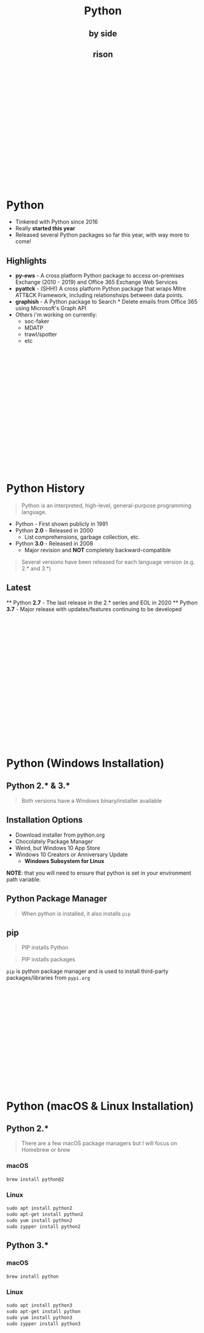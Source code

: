 
<br>
<br>
<br>
<br>
<br>
<br>
<br>
<br>
<br>
<br>
<br>
<br>
<br>
<br>
<br>
<br>
<br>
<br>

<center><h1>Python</h1></center>

<center><h2>by side</h2></center>

<center><h2>rison</h2></center>
</center>

<br>
<br>
<br>
<br>
<br>
<br>
<br>
<br>
<br>
<br>
<br>
<br>
<br>
<br>
<br>
<br>
<br>
<br>

# Python

* Tinkered with Python since 2016
* Really **started this year**
* Released several Python packages so far this year, with way more to come!

## Highlights

* **py-ews** - A cross platform Python package to access on-premises Exchange (2010 - 2019) and Office 365 Exchange Web Services
* **pyattck** - (SHH!) A cross platform Python package that wraps Mitre ATT&CK Framework, including relationshsips between data points.
* **graphish** - A Python package to Search * Delete emails from Office 365 using Microsoft's Graph API
* Others i'm working on currently:
  * soc-faker
  * MDATP
  * trawl/spotter
  * etc
<br>
<br>
<br>
<br>
<br>
<br>
<br>
<br>
<br>
<br>
<br>
<br>
<br>
<br>
<br>
<br>
<br>
<br>

# Python History

> Python is an interpreted, high-level, general-purpose programming language.

* Python - First shown publicly in 1991
* Python **2.0** - Released in 2000
  * List comprehensions, garbage collection, etc.
* Python **3.0** - Released in 2008
  * Major revision and **NOT** completely backward-compatible

> Several versions have been released for each language version (e.g. 2.* and 3.*)

## Latest

** Python **2.7** - The last release in the 2.* series and EOL in 2020
** Python **3.7** - Major release with updates/features continuing to be developed

<br>
<br>
<br>
<br>
<br>
<br>
<br>
<br>
<br>
<br>
<br>
<br>
<br>
<br>
<br>
<br>
<br>
<br>
<br>

# Python (Windows Installation)

## Python 2.* & 3.*

> Both versions have a Windows binary/installer available

## Installation Options

* Download installer from python.org
* Chocolately Package Manager
* Weird, but Windows 10 App Store
* Windows 10 Creators or Anniversary Update
  * **Windows Subsystem for Linux**

**NOTE**: that you will need to ensure that python is set in your environment path variable.

## Python Package Manager

> When python is installed, it also installs `pip` 

## pip

> PIP installs Python

> PIP installs packages

`pip` is python package manager and is used to install third-party packages/libraries from `pypi.org`

<br>
<br>
<br>
<br>
<br>
<br>
<br>
<br>
<br>
<br>
<br>
<br>
<br>
<br>
<br>

# Python (macOS & Linux Installation)

## Python 2.*

> There are a few macOS package managers but I will focus on Homebrew or brew

### macOS

    brew install python@2

### Linux

    sudo apt install python2
    sudo apt-get install python2
    sudo yum install python2
    sudo zypper install python2

## Python 3.*

### macOS

    brew install python

### Linux

    sudo apt install python3
    sudo apt-get install python
    sudo yum install python3
    sudo zypper install python3
<br>
<br>
<br>
<br>
<br>
<br>
<br>
<br>
<br>
<br>
<br>
<br>
<br>
<br>
<br>

# Python (Windows)

> Python can be accessed via the `Start Menu` 

![](data/start-menu-python.png)

> Or you can access it via it's own IDLE shell

## Accessing Python from cmd or PowerShell console

### Checking Versions
![](data/python-version-windows.gif)

### Accessing Python shell

![](data/python-shell-windows.gif)
<br>
<br>
<br>
<br>
<br>
<br>
<br>
<br>
<br>
<br>
<br>
<br>
<br>
<br>
<br>

# Python (macOS)

> You can access python from any terminal/shell installed on your macOS

## Checking version installed

![](data/python-versions.gif)

## Accessing the shell itself
![](data/using-macos.gif)
<br>
<br>
<br>
<br>
<br>
<br>
<br>
<br>
<br>
<br>
<br>
<br>
<br>
<br>
<br>

# Python Terms

## Package
    A package is one or more python modules/scripts

## Module
    A module is a file ending in .py

## Classes
    Python has had classes since pretty much the beginning

## Methods
    Python uses Methods instead of Function but they are the same thing

## Imports
    To utilize both built-in or third-party libraries & packages you will import them into your modules
<br>
<br>
<br>
<br>
<br>
<br>
<br>
<br>
<br>
<br>
<br>
<br>
<br>
<br>
<br>

# Python Syntax

## **Everything** is an object (even text)!
- Objects (for simplicity) have both properties and methods

## Built-In libraries and packages/modules should be named without any spaces, dashes, special characters

    # Python has guidelines called PEP (Python Enhancement Proposal)
    
    PEP 8 - Style Guide for Python Code

> ### Example
    thisismyawesomepythonscript.py


## Tabs/Spaces
    Python requires that indentation is 4 spaces
<br>
<br>
<br>
<br>
<br>
<br>
<br>
<br>
<br>
<br>
<br>
<br>
<br>
<br>
<br>

# Python Help

    Lots of documentation from Python team

## Getting help from an imported package/library

![](data/get-help-python.gif)


## Searching

Adding `python` to any google search will result in better results

## Resources I use

+ ### Google
+ ### Python's Documentation
+ ### Stackoverflow
+ ### Blogs
<br>
<br>
<br>
<br>
<br>
<br>
<br>
<br>
<br>
<br>
<br>
<br>
<br>
<br>
<br>

# Running Scripts

## myip.py

    import requests

    response = requests.get('https://api.myip.com)

    print(response.content)

## Running myip.py

    python ./myip.py

## Returns

    {"ip":"173.26.223.222","country":"United States","cc":"US"}
<br>
<br>
<br>
<br>
<br>
<br>
<br>
<br>
<br>
<br>
<br>
<br>
<br>
<br>
<br>

# Alternate Ways of Running Python

## Running Scripts with Arguments

    > python somescript.py arg1 arg2 arg3
    
## Running Commands Directly

    > python -c "import requests; response = requests.get('https://api.myip.com); print(response.content)"

<br>
<br>
<br>
<br>
<br>
<br>
<br>
<br>
<br>
<br>
<br>
<br>
<br>
<br>
<br>
<br>
<br>
<br>
<br>
<br>
<br>
<br>
<br>
<br>

# Python Variables

> Variables are assigned to the left of an operator

    example_var = 'My Example Value'

### Conventions

> _**NOTE**_: These styles are recommendations based on **PEP** & community best practices

> Use _**descriptive**_ variable naming at all times!

    time_to_change_air_filter = datetime.now()

## **lower_case**

> Use _**lower_case**_ variable naming for all public facing code

 - Method Parameters
 - Class Parameters

## **_lower_case**

> Use a leading _ (underscore) in variable names for internal variables

## **UPPER_CASE_VARIABLES**

> Constants should use ALL_CAPS_SEPARATED_BY_UNDERSCORES

## **_ \__UPPER_CASE_VARIABLES__ _**

> Dunder (double underscore) variables are used to signify global variables but within a python module/script only

<br>
<br>
<br>
<br>
<br>
<br>
<br>
<br>
<br>
<br>
<br>
<br>
<br>
<br>
<br>

# Using Variables in Python

## Variables can dynamically change
    string_var = '1'  # actual string variable
    string_var =  1   # now an integer variable

## Variables are automatically created on first use
    num_var = 1

## Variables can contain multi-line strings
    block_var = '''
    Here's some text

    And here is some text
    ''

## Casting Variables
    num_var = '1'  # String variable
    int(num_var)   # Integer variable
<br>
<br>
<br>
<br>
<br>
<br>
<br>
<br>
<br>
<br>
<br>
<br>
<br>
<br>
<br>

# Python Strings, Quotes, & Formatting

## Single Quotes Usage
```python
some_var = 'This is a literal string'

AssertionError(some_var)  # Produces an error
print(some_var)           # prints
```
## Double Quotes Usage
> Use double quotes when part of the string has single quotes or just a general **preference**
### String Replacement
```python
my_name = 'Josh Rickard'
my_twitter = '@MSAdministrator'
my_message = 'My name is %s!' % my_name

my_message = 'My name is %s and you can find me at %s' % (my_name, my_twitter)
```
```output
My name is Josh Rickard!
My name is Josh Rickard and you can find me at @MSAdministrator
```
## Formatting Strings
```python
my_message = 'My name is {name}!'.format(my_name)
```
```output
My name is Josh Rickard!
```
<br>
<br>
<br>
<br>
<br>
<br>
<br>
<br>
<br>
<br>
<br>
<br>
<br>
<br>
<br>

# Python If statement

> An IF statement assists with logic control in scripts, methods, and classes.

```python
value = 'MSAdministrator'

if value is 'MSAdministrator':          # Notice the : ?
    print("The value is %s" % value)    # 4 spaces from the start of the if statement
```
```
The value is MSAdministrator
```
## If Else
```python
value = 'MSAdministrator'

if value is 'Josh':
    print("The value is %s" % value)
else:
    print("The value is %s" % value)
    # The pythonic way is to not do this
```
```output
The value is MSAdministrator
```
<br>
<br>
<br>
<br>
<br>
<br>
<br>
<br>
<br>
<br>
<br>
<br>
<br>
<br>
<br>

# Python If statement

## IF ELIF ELSE
```python
value = 'MSAdministrator'

if value == 'Josh':
    print("The value == %s" % value)
elif 'Admin' in value:
    print("The value contains Admin")
else:
    print("The value is %s" % value)
```
```output
The value contains Admin
```

## Other

```python
value = 'Josh'

if value not 'MSAdministrator':
    print('The value is NOT MSAdministrator')
elif 'Admin' in value:
    print('The value contains Admin')
else:
    print("The value is %s" % value)
```
```output
The value is NOT MSAdministrator
```
<br>
<br>
<br>
<br>
<br>
<br>
<br>
<br>
<br>
<br>
<br>
<br>
<br>
<br>
<br>

# Python Comparison Operators
> Comparison operators let you specify conditions for comparing values and finding values that match specified patterns.

| Operator | Description    | Example |
|------|--------------|-------------|
|in|Evaluates to true if it finds a variable in the specified sequence and false otherwise.|x in y, here in results in a 1 if x is a member of sequence y.|
|not in|Evaluates to true if it does not finds a variable in the specified sequence and false otherwise.|x not in y, here not in results in a 1 if x is not a member of sequence y.|
|is|Evaluates to true if the variables on either side of the operator point to the same object and false otherwise.|x is y, here is results in 1 if id(x) equals id(y).|
|is not|Evaluates to false if the variables on either side of the operator point to the same object and true otherwise.|x is not y, here is not results in 1 if id(x) is not equal to id(y).|
|==|If the values of two operands are equal, then the condition becomes true.|(a == b) is not true.|
|!=|If values of two operands are not equal, then condition becomes true.|(a != b) is true.|
|<>|If values of two operands are not equal, then condition becomes true.	|(a <> b) is true. This is similar to != operator.|
|>|If the value of left operand is greater than the value of right operand, then condition becomes true.|(a > b) is not true.|
|<|If the value of left operand is less than the value of right operand, then condition becomes true.|(a < b) is true.|
|>=|If the value of left operand is greater than or equal to the value of right operand, then condition becomes true.|(a >= b) is not true.|
|<=|If the value of left operand is less than or equal to the value of right operand, then condition becomes true.|(a <= b) is true|
<br>
<br>
<br>
<br>
<br>
<br>
<br>
<br>
<br>
<br>
<br>
<br>
<br>
<br>
<br>

# Python Lists
```python
my_list = [] # Empty list

my_list = ['Josh','Rickard','@MSAdministrator']
my_list
```
```output
Josh
Rickard
@MSAdministrator
```
> ### Indexes of Lists start at **0**

```python
"Find %s on Twitter %s" % (my_list[0], my_list[2])
```
```output
Find Josh on Twitter @MSAdministrator
```
## Accessing Array Elements
```powershell
array = [22,5,10,8,12,9,80]
array[0] # 22
array[-1] # 80
```
## Appending
```python
my_list = []
for item in ('Josh', 'Rickard', 'MSAdministrator'):
    my_list.append(item)
```
<br>
<br>
<br>
<br>
<br>
<br>
<br>
<br>
<br>
<br>
<br>
<br>
<br>
<br>
<br>

# Python Dictionary's
>  Dictionary's are a compact data structure that stores one or more key/value pairs
## Associative Array's

```
{ <name> = <value>, <name> = {<name> = <value>}, ...}
```

```python
my_dict = {}     # Empty dictionary

# They don't have to be empty
my_dict = {
    'Number':1,
    'Shape':'Square',
    'Color':'Blue'
}

print(my_dict)
```
```output
{'Color': 'Blue', 'Shape': 'Square', 'Number': 1}
```
## Accessing Dictionary Values
```python
my_dict['Color']
```
```output
Blue
```
<br>
<br>
<br>
<br>
<br>
<br>
<br>
<br>
<br>
<br>
<br>
<br>
<br>
<br>
<br>

# Python Dictionary's Continued

## Get a count of key/value pairs
```python
len(my_dict)      # 3
```
## Access a value by referencing the key name
```python
my_dict['Shape']    # Square
```
## Adding to a dictionary
```python
my_dict.update({
    'Time': 'Now'
})

a = 'Time'
my_dict.update(a='Now')
```
<br>
<br>
<br>
<br>
<br>
<br>
<br>
<br>
<br>
<br>
<br>
<br>
<br>
<br>
<br>

# Python For(each) Loops
```
for <item> in <collection>:
    <statement list>
```
## Example

```python
import psutil

for proc in psutil.process_iter(attrs=['pid', 'name', 'username', 'memory_percent', 'status']):
    print(proc.info)
    input('')
```
```output
{'pid': 0, 'status': 'running', 'name': 'kernel_task', 'username': 'root', 'memory_percent': None}

{'pid': 1, 'status': 'running', 'name': 'launchd', 'username': 'root', 'memory_percent': None}

{'pid': 40, 'status': 'running', 'name': 'syslogd', 'username': 'root', 'memory_percent': None}

{'pid': 41, 'status': 'running', 'name': 'UserEventAgent', 'username': 'root', 'memory_percent': None}

{'pid': 44, 'status': 'running', 'name': 'uninstalld', 'username': 'root', 'memory_percent': None}

{'pid': 45, 'status': 'running', 'name': 'kextd', 'username': 'root', 'memory_percent': None}
```
<br>
<br>
<br>
<br>
<br>
<br>
<br>
<br>
<br>
<br>
<br>
<br>
<br>
<br>
<br>

# Python For Loop (alternative)

> ## There really is not a for (indexed) loop in Python

## Example

```python
presidents = ["Washington", "Adams", "Jefferson", "Madison", "Monroe", "Adams", "Jackson"]
for i in range(len(presidents)):
    print("President {}: {}".format(i + 1, presidents[i]))

colors = ["red", "green", "blue", "purple"]
i = 0
while i < len(colors):
    print(colors[i])
    i += 1
```
<br>
<br>
<br>
<br>
<br>
<br>
<br>
<br>
<br>
<br>
<br>
<br>
<br>
<br>
<br>
<br>
<br>
<br>
<br>
<br>
<br>
<br>

# Python Script
> All scripts run from top to bottom

## Mitre ATT&CK Example

```python
import requests

return_list = []

url = 'https://raw.githubusercontent.com/mitre/cti/master/enterprise-attack/enterprise-attack.json'

resp = requests.get(url)
attck = resp.json()

for item in attck['objects']:
    if 'attack-pattern' in item['type']:
        phases = []
        requirements = []
        platforms = []
        for phase in item['kill_chain_phases']:
            phases.append(phase['phase_name'])
        if 'x_mitre_system_requirements' in item:
            for requirement in item['x_mitre_system_requirements']:
                requirements.append(requirement)
        for platform in item['x_mitre_platforms']:
            platforms.append(platform)

        return_list.append({
            'Technique': item['name'],
            'Tactic': phases,
            'Requirements': requirements,
            'Detection': None if 'x_mitre_detection' not in item else item['x_mitre_detection'],
            'Platforms': platforms
        })

print(return_list)
```
```output
[{'Detection': u'While users may customize their <code>~/.bashrc</code> and <code>~/.bash_profile</code> files , there are only certain types of commands that typically appear in these files. Monitor for abnormal commands such as execution of unknown programs, opening network sockets, or reaching out across the network when user profiles are loaded during the login process.',
  'Platforms': [u'Linux', u'macOS'],
  'Requirements': [],
  'Tactic': [u'persistence'],
  'Technique': u'.bash_profile and .bashrc'},
 {'Detection': u'If an adversary is using a standard command-line shell, analysts can detect token manipulation by auditing command-line activity. Specifically, analysts should look for use of the <code>runas</code> command. Detailed command-line logging is not enabled by default in Windows. (Citation: Microsoft Command-line Logging)\n\nIf an adversary is using a payload that calls the Windows token APIs directly, analysts can detect token manipulation only through careful analysis of user network activity, examination of running processes, and correlation with other endpoint and network behavior. \n\nThere are many Windows API calls a payload can take advantage of to manipulate access tokens (e.g., <code>LogonUser</code> (Citation: Microsoft LogonUser), <code>DuplicateTokenEx</code> (Citation: Microsoft DuplicateTokenEx), and <code>ImpersonateLoggedOnUser</code> (Citation: Microsoft ImpersonateLoggedOnUser)). Please see the referenced Windows API pages for more information.\n\nQuery systems for process and thread token information and look for inconsistencies such as user owns processes impersonating the local SYSTEM account. (Citation: BlackHat Atkinson Winchester Token Manipulation)',
  'Platforms': [u'Windows'],
  'Requirements': [],
  'Tactic': [u'defense-evasion', u'privilege-escalation'],
  'Technique': u'Access Token Manipulation'},
 {'Detection': u'Changes to accessibility utility binaries or binary paths that do not correlate with known software, patch cycles, etc., are suspicious. Command line invocation of tools capable of modifying the Registry for associated keys are also suspicious. Utility arguments and the binaries themselves should be monitored for changes. Monitor Registry keys within <code>HKEY_LOCAL_MACHINE\\SOFTWARE\\Microsoft\\Windows NT\\CurrentVersion\\Image File Execution Options</code>.',
  'Platforms': [u'Windows'],
  'Requirements': [],
  'Tactic': [u'persistence', u'privilege-escalation'],
  'Technique': u'Accessibility Features'},
```
<br>
<br>
<br>
<br>
<br>
<br>
<br>
<br>
<br>
<br>
<br>
<br>
<br>
<br>
<br>

# Python Methods

```python
import requests

__URL__ = 'https://raw.githubusercontent.com/mitre/cti/master/enterprise-attack/enterprise-attack.json'

def get_techniques(tactic):
    return_list = []
    resp = requests.get(__URL__)
    attck = resp.json()

    for item in attck['objects']:
        if 'attack-pattern' in item['type']:
            phases = []
            for phase in item['kill_chain_phases']:
                if tactic in phase['phase_name']:
                    phases.append(phase['phase_name'])
                
                    requirements = []
                    platforms = []
                    if 'x_mitre_system_requirements' in item:
                        for requirement in item['x_mitre_system_requirements']:
                            requirements.append(requirement)
                    for platform in item['x_mitre_platforms']:
                        platforms.append(platform)

                    return_list.append({
                        'Technique': item['name'],
                        'Tactic': phases,
                        'Requirements': requirements,
                        'Detection': None if 'x_mitre_detection' not in item else item['x_mitre_detection'],
                        'Platforms': platforms
                    })

    return return_list

print(get_techniques('privilege-escalation'))
```
## Calling our Function

```python
get_techniques('privilege-escalation')
```
<br>
<br>
<br>
<br>
<br>
<br>
<br>
<br>
<br>
<br>
<br>
<br>
<br>
<br>
<br>
<br>
<br>
<br>
<br>
<br>
<br>
<br>
<br>
<br>
<br>
<br>
<br>

# Python Advanced Method

```python
def function_or_method_name(var_1, var_2: str, var_3=None):
    """[summary]
    
    Args:
        var_1 ([type]): [description]
        var_2 (str): [description]
        var_3 ([type], optional): [description]. Defaults to None.
    
    Returns:
        [type]: [description]
    """

```
<br>
<br>
<br>
<br>
<br>
<br>
<br>
<br>
<br>
<br>
<br>
<br>
<br>
<br>
<br>
<br>
<br>
<br>
<br>
<br>
<br>
<br>
<br>
<br>
<br>
<br>
<br>

# Python Advanced Methods

```python
import requests

__ATTCK_PHASES__ = [
    "privilege-escalation",
    "defense-evasion",
    "persistence",
    "discovery",
    "credential-access",
    "execution",
    "lateral-movement",
    "collection",
    "exfiltration",
    "command-and-control",
    "impact",
    "initial-access"
    ]

__URL__ = 'https://raw.githubusercontent.com/mitre/cti/master/enterprise-attack/enterprise-attack.json'

def get_attck_object(url=__URL__):
    response = requests.get(url)
    return response.json()['objects']

def _get_technique_properties(obj, tactic: str):
    phases = []
    for phase in obj['kill_chain_phases']:
        if tactic in __ATTCK_PHASES__ and tactic in phase['phase_name']:
            phases.append(phase['phase_name'])
            requirements = []
            platforms = []
            if 'x_mitre_system_requirements' in obj:
                for requirement in obj['x_mitre_system_requirements']:
                    requirements.append(requirement)
            for platform in obj['x_mitre_platforms']:
                platforms.append(platform)
            return {
                'Technique': obj['name'],
                'Tactic': phases,
                'Requirements': requirements,
                'Detection': None if 'x_mitre_detection' not in obj else obj['x_mitre_detection'],
                'Platforms': platforms
            }

def get_techniques(tactic):
    return_list = []
    for item in get_attck_object():
        if 'attack-pattern' in item['type']:
            return_list.append(_get_technique_properties(item, tactic))
    return return_list

print(get_techniques('privilege-escalation'))
```
## Calling our Function

```python
get_techniques('privilege-escalation')
```
<br>
<br>
<br>
<br>
<br>
<br>
<br>
<br>
<br>
<br>
<br>
<br>
<br>
<br>
<br>

# Python Classes
> This is where Python **shines**
```python
import json, requests
from .technique import AttckTechnique
from .actor import AttckActor
from .malware import AttckMalware
from .tools import AttckTools
from .mitigation import AttckMitigation
from .tactic import AttckTactic

__MITRE_ATTCK_JSON_URL__ = 'https://raw.githubusercontent.com/mitre/cti/master/enterprise-attack/enterprise-attack.json'


class Attck(object):
    """This class creates an interface to all other classes and generates objects from the Mitre ATT&CK Framework json file.
    
    Returns:
        [Attck]: Returns a Attck object that contains all data from the Mitre ATT&CK Framework
    """

    def __init__(self):
        self.attck = __MITRE_ATTCK_JSON_URL__

    @property
    def attck(self):
        return self._attck
    
    @attck.setter
    def attck(self, value):
        """Requests the Mitre ATT&CK json file
        
        Arguments:
            url (str) -- Requests the JSON via a provided URL

        Returns:
            (dict) -- Returns the requested json file
        """
        self._attck = requests.get(value).json()

    @property
    def tactics(self):
        """Creates AttckTactic objects
        
        Returns:
            (AttckTactic) -- (Returns a list of AttckTactic objects)
        """
        tactic_list = []
        for tactic in self.attck['objects']:
            if tactic['type'] == 'x-mitre-tactic':
                tactic_list.append(AttckTactic(attck_obj=self.attck, **tactic))
        return tactic_list

    @property
    def mitigations(self):
        """Creates AttckMitigation objects
        
        Returns:
            (AttckMitigation) -- (Returns a list of AttckMitigation objects)
        """
        mitigation_list = []
        for mitigation in self.attck['objects']:
            if mitigation['type'] == 'course-of-action':
                mitigation_list.append(AttckMitigation(attck_obj=self.attck, **mitigation))
        return mitigation_list
                
    @property
    def actors(self):
        """Creates AttckActor objects
        
        Returns:
            (AttckActor) -- (Returns a list of AttckActor objects)
        """
        group_list = []
        for group in self.attck['objects']:
            if group['type'] == 'intrusion-set':
                group_list.append(AttckActor(attck_obj=self.attck, **group))
        return group_list

    @property
    def tools(self):
        """Creates AttckTools objects
        
        Returns:
            (AttckTools) -- Returns a list of AttckTools objects
        """
        tools_list = []
        for tools in self.attck['objects']:
            if (tools['type'] == 'tool'):
                tools_list.append(AttckTools(attck_obj=self.attck, **tools))
        return tools_list

    @property
    def malwares(self):
        """Creates AttckMalware objects
        
        Returns:
            (AttckMalware) -- Returns a list of AttckMalware objects
        """
        malware_list = []
        for malware in self.attck['objects']:
            if (malware['type'] == 'malware'):

                malware_list.append(AttckMalware(attck_obj=self.attck, **malware))
        return malware_list

    @property
    def techniques(self):
        """Creates AttckTechnique objects
        
        Returns:
            (AttckTechnique) -- Returns a list of AttckTechnique objects
        """
        technique_list = []
        for technique in self.attck["objects"]:
            if (technique['type'] == 'attack-pattern'):
                technique_list.append(AttckTechnique(attck_obj=self.attck, **technique))
        return technique_list
```

<br>
<br>
<br>
<br>
<br>
<br>
<br>
<br>
<br>
<br>
<br>
<br>
<br>
<br>
<br>


# Contact Info

## Blog: https://letsautomate.it

## GitHub: https://github.com/MSAdministrator

> THIS PRESENTATION WILL BE UP ON MY GITHUB TONIGHT OR TOMORROW

## Twitter: @MSAdministrator

## Work Email: josh.rickard@swimlane.com

<br>
<br>
<br>
<br>
<br>
<br>
<br>
<br>
<br>
<br>
<br>
<br>
<br>
<br>
<br>